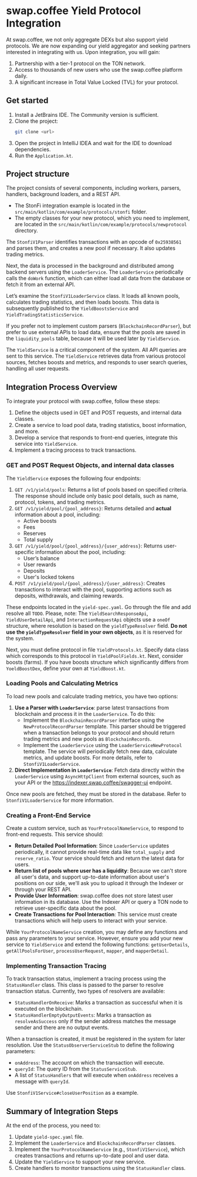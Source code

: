 # swap.coffee Yield Protocol Integration

At swap.coffee, we not only aggregate DEXs but also support yield protocols. We are now expanding our yield aggregator
and seeking partners interested in integrating with us. Upon integration, you will gain:

1. Partnership with a tier-1 protocol on the TON network.
2. Access to thousands of new users who use the swap.coffee platform daily.
3. A significant increase in Total Value Locked (TVL) for your protocol.

## Get started

1. Install a JetBrains IDE. The Community version is sufficient.
2. Clone the project:
   ```bash
   git clone <url>
    ```
3. Open the project in IntelliJ IDEA and wait for the IDE to download dependencies.
4. Run the `Application.kt`.

## Project structure

The project consists of several components, including workers, parsers, handlers, background loaders, and a REST API.

- The StonFi integration example is located in the `src/main/kotlin/com/example/protocols/stonfi` folder.
- The empty classes for your new protocol, which you need to implement, are located in the
  `src/main/kotlin/com/example/protocols/newprotocol` directory.

The `StonfiV1Parser` identifies transactions with an opcode of `0x25938561` and parses them, and creates a new pool if
necessary.
It also updates trading metrics.

Next, the data is processed in the background and distributed among backend servers using the `LoaderService`.
The `LoaderService` periodically calls the `doWork` function, which can either load
all data from the database or fetch it from an external API.

Let’s examine the `StonfiV1LoaderService` class. It loads all known pools, calculates trading statistics, and then loads
boosts. This data is subsequently published to the `YieldBoostsService` and `YieldTradingStatisticsService`.

If you prefer not to implement custom parsers (`BlockchainRecordParser`), but prefer to use external APIs to load data,
ensure that the pools are saved in the `liquidity_pools` table, because it will be used later by `YieldService`.

The `YieldService` is a critical component of the system. All API queries are sent to this service.
The `YieldService` retrieves data from various protocol sources, fetches boosts and metrics, and responds to user search
queries, handling all user requests.

## Integration Process Overview

To integrate your protocol with swap.coffee, follow these steps:

1. Define the objects used in GET and POST requests, and internal data classes.
2. Create a service to load pool data, trading statistics, boost information, and more.
3. Develop a service that responds to front-end queries, integrate this service into `YieldService`.
4. Implement a tracing process to track transactions.

### GET and POST Request Objects, and internal data classes

The `YieldService` exposes the following four endpoints:

1. `GET /v1/yield/pools`: Returns a list of pools based on specified criteria. The response should include only basic
   pool details, such as name, protocol, tokens, and trading metrics.
2. `GET /v1/yield/pool/{pool_address}`: Returns detailed and **actual** information about a pool, including:
    - Active boosts
    - Fees
    - Reserves
    - Total supply
3. `GET /v1/yield/pool/{pool_address}/{user_address}`: Returns user-specific information about the pool, including:
    - User’s balance
    - User rewards
    - Deposits
    - User's locked tokens
4. `POST /v1/yield/pool/{pool_address}/{user_address}`: Creates transactions to interact with the pool, supporting
   actions such as deposits, withdrawals, and claiming rewards.

These endpoints located in the `yield-spec.yaml`. Go through the file and add resolve all `TODO`.
Please, note:
The `YieldSearchResponseApi`, `YieldUserDetailApi`, and `InteractionRequestApi` objects use a `oneOf` structure, where
resolution is based on the `yieldTypeResolver` field. **Do not use the `yieldTypeResolver` field in your own objects**,
as it is
reserved for the system.

Next, you must define protocol in file `YieldProtocols.kt`.
Specify data class which corresponds to this protocol in `YieldPoolFields.kt`.
Next, consider boosts (farms). If you have boosts structure which significantly differs from `YoeldBoostDex`, define
your own at `YieldBoost.kt`.

### Loading Pools and Calculating Metrics

To load new pools and calculate trading metrics, you have two options:

1. **Use a Parser with `LoaderService`**: parse latest transactions from blockchain and process it in the
   `LoaderService`. To
   do this:
    - Implement the `BlockchainRecordParser` interface using the `NewProtocolRecordParser` template. This parser should
      be triggered when a transaction belongs to your protocol and should return trading metrics and new pools as
      `BlockchainRecords`.
    - Implement the `LoaderService` using the `LoaderServiceNewProtocol` template. The service will periodically fetch
      new data, calculate metrics, and update boosts. For more details, refer to `StonfiV1LoaderService`.
2. **Direct Implementation in `LoaderService`**: Fetch data directly within the `LoaderService` using `AsyncHttpClient`
   from external sources, such as your API or
   the <a href="https://indexer.swap.coffee/swagger-ui">https://indexer.swap.coffee/swagger-ui</a> endpoint.

Once new pools are fetched, they must be stored in the database. Refer to `StonfiV1LoaderService` for more information.

### Creating a Front-End Service

Create a custom service, such as `YourProtocolNameService`, to respond to front-end requests. This service should:

- **Return Detailed Pool Information**: Since `LoaderService` updates periodically, it cannot provide real-time data
  like `total_supply` and `reserve_ratio`. Your service should fetch and return the latest data for users.
- **Return list of pools where user has a liquidity**: Because we can't store all user's data, and support up-to-date
  information about user's positions
  on our side, we'll ask you to upload it through the Indexer or through your REST API.
- **Provide User Information**: swap.coffee does not store latest user information in its database. Use the Indexer API
  or query a TON node to retrieve user-specific data about the pool.
- **Create Transactions for Pool Interaction**: This service must create transactions which will help users to interact
  with your service.

While `YourProtocolNameService` creation, you may define any functions and pass any parameters to your service.
However, ensure you add your new service to `YieldService` and extend the following functions:
`getUserDetails`, `getAllPoolsForUser`, `processUserRequest`, `mapper`, and `mapperDetail`.

### Implementing Transaction Tracing

To track transaction status, implement a tracing process using the `StatusHandler` class. This class is passed to the
parser to resolve transaction status. Currently, two types of resolvers are available:

- `StatusHandlerOnReceive`: Marks a transaction as successful when it is executed on the blockchain.
- `StatusHandlerEmptyOutputEvents`: Marks a transaction as `resolveAsSuccess` only if the sender address matches the
  message
  sender and there are no output events.

When a transaction is created, it must be registered in the system for later resolution. Use the
`StatusObserverServiceStub` to define the following parameters:

- `onAddress`: The account on which the transaction will execute.
- `queryId`: The query ID from the `StatusServiceStub`.
- A list of `StatusHandlers` that will execute when `onAddress` receives a message with `queryId`.

Use `StonfiV1Service#closeUserPosition` as a example.

## Summary of Integration Steps

At the end of the process, you need to:

1. Update `yield-spec.yaml` file.
2. Implement the `LoaderService` and `BlockchainRecordParser` classes.
3. Implement the `YourProtocolNameService` (e.g., `StonfiV1Service`), which creates transactions and returns up-to-date
   pool and user data.
4. Update the `YieldService` to support your new service.
5. Create handlers to monitor transactions using the `StatusHandler` class.